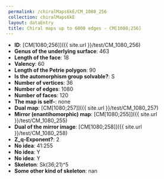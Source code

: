 ```yaml
--- 
 permalink: /chiralMaps6kE/CM_1080_256 
 collection: chiralMaps6kE
 layout: dataEntry
 title: Chiral maps up to 6000 edges - CM[1080;256]
---
```


- **ID**: [CM[1080;256]]({{ site.url }}/test/CM_1080_256)
- **Genus of the underlying surface**: 463
- **Length of the face**: 18
- **Valency**: 60
- **Length of the Petrie polygon**: 90
- **Is the automorphism group solvable?**: S
- **Number of vertices**: 36
- **Number of edges**: 1080
- **Number of faces**: 120
- **The map is self-**: none
- **Dual map**: [CM[1080;257]]({{ site.url }}/test/CM_1080_257)
- **Mirror (enantihomorphic) map**: [CM[1080;255]]({{ site.url }}/test/CM_1080_255)
- **Dual of the mirror image**: [CM[1080;258]]({{ site.url }}/test/CM_1080_258)
- **Z_q-Exponent?**: 2
- **No idea**:  41:255
- **No idea**: Y
- **No idea**: Y
- **Skeleton**: Sk(36;21)^5
- **Some other kind of skeleton**: nan
